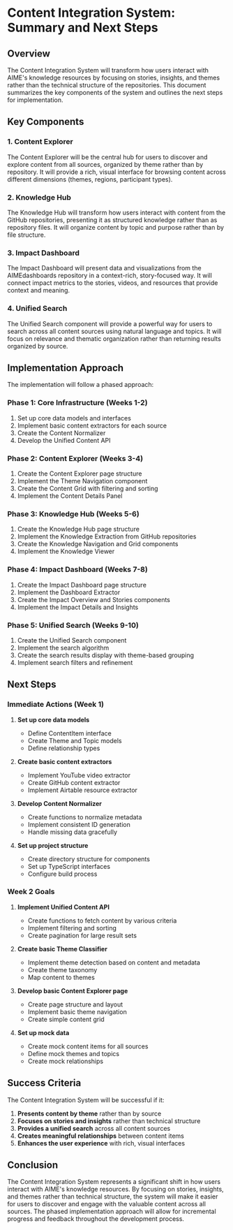 # Content Integration System: Summary and Next Steps

## Overview

The Content Integration System will transform how users interact with AIME's knowledge resources by focusing on stories, insights, and themes rather than the technical structure of the repositories. This document summarizes the key components of the system and outlines the next steps for implementation.

## Key Components

### 1. Content Explorer

The Content Explorer will be the central hub for users to discover and explore content from all sources, organized by theme rather than by repository. It will provide a rich, visual interface for browsing content across different dimensions (themes, regions, participant types).

### 2. Knowledge Hub

The Knowledge Hub will transform how users interact with content from the GitHub repositories, presenting it as structured knowledge rather than as repository files. It will organize content by topic and purpose rather than by file structure.

### 3. Impact Dashboard

The Impact Dashboard will present data and visualizations from the AIMEdashboards repository in a context-rich, story-focused way. It will connect impact metrics to the stories, videos, and resources that provide context and meaning.

### 4. Unified Search

The Unified Search component will provide a powerful way for users to search across all content sources using natural language and topics. It will focus on relevance and thematic organization rather than returning results organized by source.

## Implementation Approach

The implementation will follow a phased approach:

### Phase 1: Core Infrastructure (Weeks 1-2)

1. Set up core data models and interfaces
2. Implement basic content extractors for each source
3. Create the Content Normalizer
4. Develop the Unified Content API

### Phase 2: Content Explorer (Weeks 3-4)

1. Create the Content Explorer page structure
2. Implement the Theme Navigation component
3. Create the Content Grid with filtering and sorting
4. Implement the Content Details Panel

### Phase 3: Knowledge Hub (Weeks 5-6)

1. Create the Knowledge Hub page structure
2. Implement the Knowledge Extraction from GitHub repositories
3. Create the Knowledge Navigation and Grid components
4. Implement the Knowledge Viewer

### Phase 4: Impact Dashboard (Weeks 7-8)

1. Create the Impact Dashboard page structure
2. Implement the Dashboard Extractor
3. Create the Impact Overview and Stories components
4. Implement the Impact Details and Insights

### Phase 5: Unified Search (Weeks 9-10)

1. Create the Unified Search component
2. Implement the search algorithm
3. Create the search results display with theme-based grouping
4. Implement search filters and refinement

## Next Steps

### Immediate Actions (Week 1)

1. **Set up core data models**
   - Define ContentItem interface
   - Create Theme and Topic models
   - Define relationship types

2. **Create basic content extractors**
   - Implement YouTube video extractor
   - Create GitHub content extractor
   - Implement Airtable resource extractor

3. **Develop Content Normalizer**
   - Create functions to normalize metadata
   - Implement consistent ID generation
   - Handle missing data gracefully

4. **Set up project structure**
   - Create directory structure for components
   - Set up TypeScript interfaces
   - Configure build process

### Week 2 Goals

1. **Implement Unified Content API**
   - Create functions to fetch content by various criteria
   - Implement filtering and sorting
   - Create pagination for large result sets

2. **Create basic Theme Classifier**
   - Implement theme detection based on content and metadata
   - Create theme taxonomy
   - Map content to themes

3. **Develop basic Content Explorer page**
   - Create page structure and layout
   - Implement basic theme navigation
   - Create simple content grid

4. **Set up mock data**
   - Create mock content items for all sources
   - Define mock themes and topics
   - Create mock relationships

## Success Criteria

The Content Integration System will be successful if it:

1. **Presents content by theme** rather than by source
2. **Focuses on stories and insights** rather than technical structure
3. **Provides a unified search** across all content sources
4. **Creates meaningful relationships** between content items
5. **Enhances the user experience** with rich, visual interfaces

## Conclusion

The Content Integration System represents a significant shift in how users interact with AIME's knowledge resources. By focusing on stories, insights, and themes rather than technical structure, the system will make it easier for users to discover and engage with the valuable content across all sources. The phased implementation approach will allow for incremental progress and feedback throughout the development process.